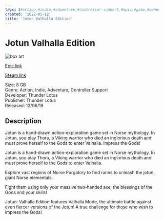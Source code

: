 ```yaml
---
tags: [#action,#indie,#adventure,#controller-support,#epic,#game,#owned,#pc]
created: '2022-05-12'
title: 'Jotun Valhalla Edition'
---
```

# Jotun Valhalla Edition

![box art](https://cdn1.epicgames.com/undefined/offer/EGS_ThunderLotus_JotunValhallaEdition_S1-2560x1440-3de6d0151b1c97a08a8579167814682c.jpg?h=270&amp;resize=1&amp;w=480)

[Epic link](https://store.epicgames.com/en-US/p/jotun)

[Steam link](https://store.steampowered.com/app/323580/Jotun_Valhalla_Edition)

Size: 8 GB  
Genre: Action, Indie, Adventure, Controller Support  
Developer: Thunder Lotus  
Publisher: Thunder Lotus  
Released: 12/06/19  

## Description

Jotun is a hand-drawn action-exploration game set in Norse mythology. In Jotun, you play Thora, a Viking warrior who died an inglorious death and must prove herself to the Gods to enter Valhalla. Impress the Gods!

Jotun is a hand-drawn action-exploration game set in Norse mythology. In Jotun, you play Thora, a Viking warrior who died an inglorious death and must prove herself to the Gods to enter Valhalla.

Explore vast regions of Norse Purgatory to find runes to unleash the jotun, giant Norse elementals.

Fight them using only your massive two-handed axe, the blessings of the Gods and your skills!

Jotun: Valhalla Edition features Valhalla Mode, the ultimate battle against even fiercer versions of the Jotun! A true challenge for those who wish to impress the Gods!
